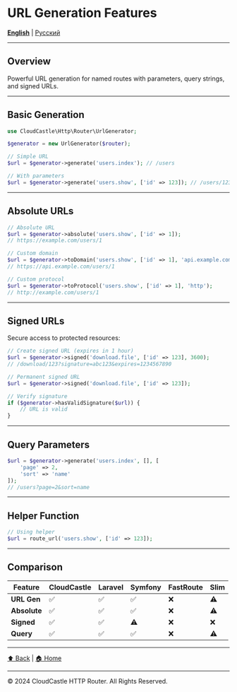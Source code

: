 # URL Generation Features

[**English**](../../en/features/URL_GENERATION_FEATURES.md) | [Русский](../../ru/features/URL_GENERATION_FEATURES.md)

---

## Overview

Powerful URL generation for named routes with parameters, query strings, and signed URLs.

---

## Basic Generation

```php
use CloudCastle\Http\Router\UrlGenerator;

$generator = new UrlGenerator($router);

// Simple URL
$url = $generator->generate('users.index'); // /users

// With parameters
$url = $generator->generate('users.show', ['id' => 123]); // /users/123
```

---

## Absolute URLs

```php
// Absolute URL
$url = $generator->absolute('users.show', ['id' => 1]);
// https://example.com/users/1

// Custom domain
$url = $generator->toDomain('users.show', ['id' => 1], 'api.example.com');
// https://api.example.com/users/1

// Custom protocol
$url = $generator->toProtocol('users.show', ['id' => 1], 'http');
// http://example.com/users/1
```

---

## Signed URLs

Secure access to protected resources:

```php
// Create signed URL (expires in 1 hour)
$url = $generator->signed('download.file', ['id' => 123], 3600);
// /download/123?signature=abc123&expires=1234567890

// Permanent signed URL
$url = $generator->signed('download.file', ['id' => 123]);

// Verify signature
if ($generator->hasValidSignature($url)) {
    // URL is valid
}
```

---

## Query Parameters

```php
$url = $generator->generate('users.index', [], [
    'page' => 2,
    'sort' => 'name'
]);
// /users?page=2&sort=name
```

---

## Helper Function

```php
// Using helper
$url = route_url('users.show', ['id' => 123]);
```

---

## Comparison

| Feature | CloudCastle | Laravel | Symfony | FastRoute | Slim |
|---------|-------------|---------|---------|-----------|------|
| **URL Gen** | ✅ | ✅ | ✅ | ❌ | ⚠️ |
| **Absolute** | ✅ | ✅ | ✅ | ❌ | ⚠️ |
| **Signed** | ✅ | ✅ | ⚠️ | ❌ | ❌ |
| **Query** | ✅ | ✅ | ✅ | ❌ | ⚠️ |

---

[⬆ Back](../FEATURES_INDEX.md) | [🏠 Home](../../../README.md)

---

© 2024 CloudCastle HTTP Router. All Rights Reserved.


